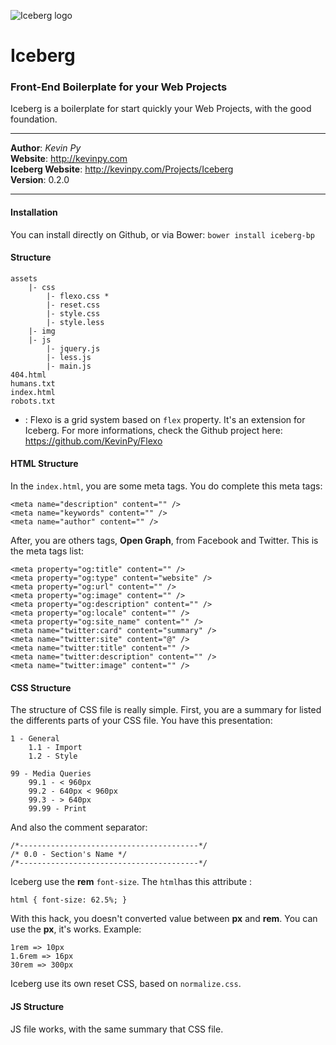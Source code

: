 ![Iceberg logo](http://kevinpy.com/Projects/Iceberg/iceberg_logo.png)
# Iceberg
### Front-End Boilerplate for your Web Projects
Iceberg is a boilerplate for start quickly your Web Projects, with the good foundation.
***
**Author**: *Kevin Py*<br />
**Website**: <http://kevinpy.com><br />
**Iceberg Website**: <http://kevinpy.com/Projects/Iceberg><br />
**Version**: 0.2.0
***
#### Installation
You can install directly on Github, or via Bower:
`bower install iceberg-bp`
#### Structure
```
assets
	|- css
		|- flexo.css *
		|- reset.css
		|- style.css
		|- style.less
	|- img
	|- js
		|- jquery.js
		|- less.js
		|- main.js
404.html
humans.txt
index.html
robots.txt
```
* : Flexo is a grid system based on `flex` property. It's an extension for Iceberg. For more informations, check the Github project here: https://github.com/KevinPy/Flexo

#### HTML Structure

In the `index.html`, you are some meta tags. You do complete this meta tags:

```
<meta name="description" content="" />
<meta name="keywords" content="" />
<meta name="author" content="" />
```

After, you are others tags, <b>Open Graph</b>, from Facebook and Twitter. This is the meta tags list:

```
<meta property="og:title" content="" />
<meta property="og:type" content="website" />
<meta property="og:url" content="" />
<meta property="og:image" content="" />
<meta property="og:description" content="" />
<meta property="og:locale" content="" />
<meta property="og:site_name" content="" />
<meta name="twitter:card" content="summary" />
<meta name="twitter:site" content="@" />
<meta name="twitter:title" content="" />
<meta name="twitter:description" content="" />
<meta name="twitter:image" content="" />
```

#### CSS Structure

The structure of CSS file is really simple. First, you are a summary for listed the differents parts of your CSS file. You have this presentation:

```
1 - General
	1.1 - Import
	1.2 - Style

99 - Media Queries
	99.1 - < 960px
	99.2 - 640px < 960px
	99.3 - > 640px
	99.99 - Print
```

And also the comment separator:

```
/*----------------------------------------*/
/* 0.0 - Section's Name */
/*----------------------------------------*/
```

Iceberg use the <b>rem</b> `font-size`. The `html`has this attribute :

```
html { font-size: 62.5%; }
```

With this hack, you doesn't converted value between <b>px</b> and <b>rem</b>. You can use the <b>px</b>, it's works. Example:

```
1rem => 10px
1.6rem => 16px
30rem => 300px
```

Iceberg use its own reset CSS, based on `normalize.css`.

#### JS Structure

JS file works, with the same summary that CSS file.